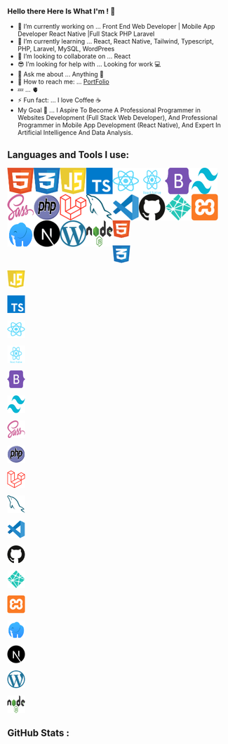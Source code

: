 ### Hello there Here Is What I'm ! 👋

- 🔭 I’m currently working on ... Front End Web Developer | Mobile App Developer React Native |Full Stack PHP Laravel
- 🌱 I’m currently learning ... React, React Native, Tailwind, Typescript, PHP, Laravel, MySQL, WordPrees
- 👯 I’m looking to collaborate on ... React 
- 😎 I’m looking for help with ... Looking for work 💻
- 💬 Ask me about ... Anything 👋
- 💌 How to reach me: ... [PortFolio](https://x39ome.github.io/portfolio_sam/)
- 💤 ... 🫀
- ⚡ Fun fact: ... I love Coffee :coffee:
- My Goal 🎯 ... I Aspire To Become A Professional Programmer in Websites Development (Full Stack Web Developer), And Professional Programmer in Mobile App Development (React Native), And Expert In Artificial Intelligence And Data Analysis.


## Languages and Tools I use:

<img align="left" width="60px" height="60px" alt="HTML5" src="./icons/html.svg" />
<img align="left" width="60px" height="60px" alt="CSS" src="./icons/css.svg" />
<img align="left" width="60px" height="60px" alt="Javascript" src="./icons/javascript.svg" />
<img align="left" width="60px" height="60px" alt="Typescript" src="./icons/typescript.svg" />
<img align="left" width="60px" height="60px" alt="React" src="./icons/react.svg" />
<img align="left" width="60px" height="60px" alt="React Native" src="./icons/react-native.svg" />
<img align="left" width="60px" height="60px" alt="Bootstrap" src="./icons/bootstrap.svg" />
<img align="left" width="60px" height="60px" alt="Tailwind" src="./icons/tailwindcss.svg" />
<img align="left" width="60px" height="60px" alt="sass" src="./icons/sass.svg" />
<img align="left" width="60px" height="60px" alt="Php" src="./icons/php.svg" />
<img align="left" width="60px" height="60px" alt="Laravel" src="./icons/laravel.svg" />
<img align="left" width="60px" height="60px" alt="MySQL" src="./icons/mysql.svg" />
<img align="left" width="60px" height="60px" alt="VSCode" src="./icons/vscode.svg" />
<img align="left" width="60px" height="60px" alt="Github" src="./icons/github.svg" />
<img align="left" width="60px" height="60px" alt="Netlify" src="./icons/netlify.svg" />
<img align="left" width="60px" height="60px" alt="Xammp" src="./icons/xampp.svg" />
<img align="left" width="60px" height="60px" alt="Laragon" src="./icons/laragon.svg" />

<br />

<img width="60px" height="60px" align="left" alt="Next Js" src="./icons/next-js.svg" />
<img width="60px" height="60px" align="left" alt="Wordpress" src="./icons/wordpress.svg" />
<img width="60px" height="60px" align="left" alt="Node Js" src="./icons/nodejs.svg" />

<br />



<p align="left"> <a href="#" target="_blank" rel="noreferrer"> <img src="./icons/html.svg" alt="" width="40" height="40"/> </a>
<p align="left"> <a href="#" target="_blank" rel="noreferrer"> <img src="./icons/css.svg" alt="" width="40" height="40"/> </a>
<p align="left"> <a href="#" target="_blank" rel="noreferrer"> <img src="./icons/javascript.svg" alt="" width="40" height="40"/> </a>
<p align="left"> <a href="#" target="_blank" rel="noreferrer"> <img src="./icons/typescript.svg" alt="" width="40" height="40"/> </a>
<p align="left"> <a href="#" target="_blank" rel="noreferrer"> <img src="./icons/react.svg" alt="" width="40" height="40"/> </a>
<p align="left"> <a href="#" target="_blank" rel="noreferrer"> <img src="./icons/react-native.svg" alt="" width="40" height="40"/> </a>
<p align="left"> <a href="#" target="_blank" rel="noreferrer"> <img src="./icons/bootstrap.svg" alt="" width="40" height="40"/> </a>
<p align="left"> <a href="#" target="_blank" rel="noreferrer"> <img src="./icons/tailwindcss.svg" alt="" width="40" height="40"/> </a>
<p align="left"> <a href="#" target="_blank" rel="noreferrer"> <img src="./icons/sass.svg" alt="" width="40" height="40"/> </a>
<p align="left"> <a href="#" target="_blank" rel="noreferrer"> <img src="./icons/php.svg" alt="" width="40" height="40"/> </a>
<p align="left"> <a href="#" target="_blank" rel="noreferrer"> <img src="./icons/laravel.svg" alt="" width="40" height="40"/> </a>
<p align="left"> <a href="#" target="_blank" rel="noreferrer"> <img src="./icons/mysql.svg" alt="" width="40" height="40"/> </a>
<p align="left"> <a href="#" target="_blank" rel="noreferrer"> <img src="./icons/vscode.svg" alt="" width="40" height="40"/> </a>
<p align="left"> <a href="#" target="_blank" rel="noreferrer"> <img src="./icons/github.svg" alt="" width="40" height="40"/> </a>
<p align="left"> <a href="#" target="_blank" rel="noreferrer"> <img src="./icons/netlify.svg" alt="" width="40" height="40"/> </a>
<p align="left"> <a href="#" target="_blank" rel="noreferrer"> <img src="./icons/xampp.svg" alt="" width="40" height="40"/> </a>
<p align="left"> <a href="#" target="_blank" rel="noreferrer"> <img src="./icons/laragon.svg" alt="" width="40" height="40"/> </a>
<p align="left"> <a href="#" target="_blank" rel="noreferrer"> <img src="./icons/next-js.svg" alt="" width="40" height="40"/> </a>
<p align="left"> <a href="#" target="_blank" rel="noreferrer"> <img src="./icons/wordpress.svg" alt="" width="40" height="40"/> </a>
<p align="left"> <a href="#" target="_blank" rel="noreferrer"> <img src="./icons/nodejs.svg" alt="" width="40" height="40"/> </a>









## GitHub Stats :
